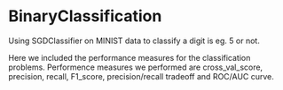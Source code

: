 # BinaryClassification
Using SGDClassifier on MINIST data to classify a digit is eg. 5 or not.

Here we included the performance measures for the classification problems.
Performence measures we performed are cross_val_score, precision, recall, F1_score, precision/recall tradeoff and ROC/AUC curve.
